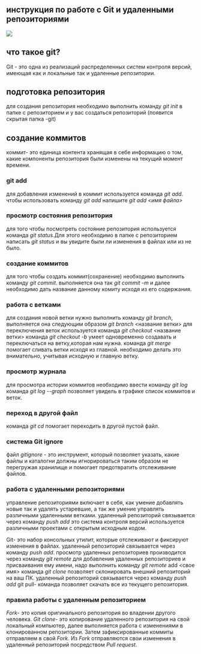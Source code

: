  ## инструкция по работе с Git и удаленными репозиториями
![](gitlogo.jpeg)
## что такое git?
Git - это одна из реализаций распределенных систем контроля версий, имеющая как и локальные так и удаленные репозитории.
## подготовка репозитория 
для создания репозитория необходимо выполнить команду *git init* в папке с репозиторием и у вас создаться репозиторий (появится скрытая папка -git)

## создание коммитов 
коммит- это единица контента хранящая в себе информацию о том, какие компоненты репозитория были изменены на текущий момент времени.
### git add
для добавления изменений в коммит используется команда *git add*. чтобы использовать команду *git add* напишите *git add <имя файла>*

### просмотр состояния репозитория 
для того чтобы посмотреть состояние репозитория используется команда *git status*.Для этого необходимо в папке с репозиторием написать *git status* и вы увидите были ли изменения в файлах или из не было.

### создание коммитов 
для того чтобы создать коммит(сохранение) необходимо выполнить команду *git commit*. выполняется она так *git commit -m* и далее необходимо дать название данному комиту исходя из его содержания.

### работа с ветками
для создания новой ветки нужно выполнить команду *git branch*, выполняется она следующим образом *git branch* <название ветки>
для переключения веток используется команда *git checkout* <название ветки>
команда *git checkout -b* умеет одновременно создавать и переключаться на ветку,которая нам нужна.
команда *git merge* помогает сливать ветки исходя из главной. необходимо делать это внимательно, учитывая исходную и главную ветку.
### просмотр журнала
для просмотра истории коммитов необходимо ввести команду *git log*
команда *git log --graph* позволяет увидель в графике список коммитов и веток.
### переход в другой файл
команда *git cd* помогает переходить в другой пустой файл.
### система Git ignore
файл *gitignore* - это инструмент, который позволяет указать, какие файлы и каталогни должны игнорироваться таким образом не перегружая хранилище и помогает предотвратить отслеживание файлов.
### работа с удаленными репозиториями
управление репозиториями включает в себя, как умение добавлять новые так и удалять устаревшие, а так же умение управлять различными удаленными ветками.
удаленный репозиторий связывается через команду *push add*
это система контроля версий используется различными проектами с открытым исходным кодом.

Git- это набор консольных утилит, которые отслеживают и фиксируют изменения в файлах.
удаленный репозиторий связывается через команду *push add*.
просмотр удаленных репозиториев производится через команду *git remote*
для добавления удаленных репозиториев и присваивания ему имени, надо выполнить команду *git remote* add <свое имя> 
команда *git clone* позволяет склонировать внешний репозиторий на ваш ПК.
удаленный репозиторий связывается через команду *push add* 
git pull- команда позволяет скачать все из текущего репозитория.

### правила работы с удаленным репозиторием
*Fork*- это копия оригинального репозитория во владении другого человека.
*Git clone*- это копирование удаленного репозитория на свой локальный компьютер, далее выполняется работа с изменениями в клонированном репозитории.
Затем зафиксированные коммиты отправляем в свой *Fork*. 
Из *Fork* отправляются свои изменения в удаленный репозиторий посредством *Pull request*.
